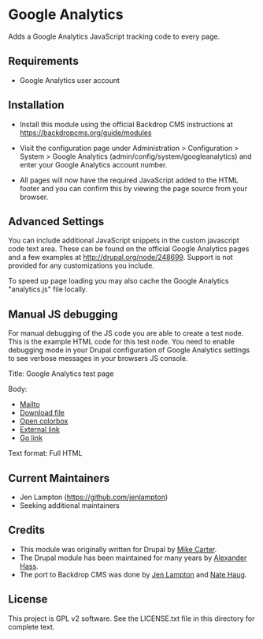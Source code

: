 Google Analytics
======================

Adds a Google Analytics JavaScript tracking code to every page.

Requirements
------------

* Google Analytics user account

Installation
------------

- Install this module using the official Backdrop CMS instructions at
  https://backdropcms.org/guide/modules

- Visit the configuration page under Administration > Configuration > System >
  Google Analytics (admin/config/system/googleanalytics) and enter your Google
  Analytics account number.

- All pages will now have the required JavaScript added to the HTML footer and
  you can confirm this by viewing the page source from your browser.


Advanced Settings
-----------------

You can include additional JavaScript snippets in the custom javascript code
text area. These can be found on the official Google Analytics pages and a few
examples at http://drupal.org/node/248699. Support is not provided for any
customizations you include.

To speed up page loading you may also cache the Google Analytics "analytics.js"
file locally.

Manual JS debugging
-------------------

For manual debugging of the JS code you are able to create a test node. This
is the example HTML code for this test node. You need to enable debugging mode
in your Drupal configuration of Google Analytics settings to see verbose
messages in your browsers JS console.

Title: Google Analytics test page

Body:
<ul>
  <li><a href="mailto:foo@example.com">Mailto</a></li>
  <li><a href="/files/test.txt">Download file</a></li>
  <li><a class="colorbox" href="#">Open colorbox</a></li>
  <li><a href="http://example.com/">External link</a></li>
  <li><a href="/go/test">Go link</a></li>
</ul>

Text format: Full HTML

Current Maintainers
-------------------

- Jen Lampton (https://github.com/jenlampton)
- Seeking additional maintainers

Credits
-------

- This module was originally written for Drupal by [Mike Carter](https://www.drupal.org/u/budda).
- The Drupal module has been maintained for many years by [Alexander Hass](https://www.drupal.org/u/hass).
- The port to Backdrop CMS was done by [Jen Lampton](https://github.com/jenlampton) and [Nate Haug](https://github.com/quicksketch).

License
-------

This project is GPL v2 software. See the LICENSE.txt file in this directory for
complete text.
